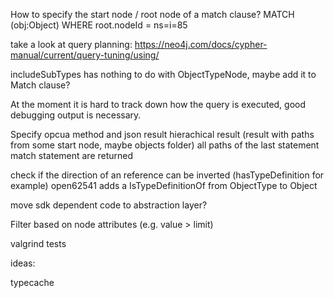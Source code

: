 How to specify the start node / root node of a match clause?
MATCH (obj:Object) WHERE root.nodeId = ns=i=85

take a look at query planning: https://neo4j.com/docs/cypher-manual/current/query-tuning/using/

includeSubTypes has nothing to do with ObjectTypeNode, maybe add it to Match clause?

At the moment it is hard to track down how the query is executed, good debugging output is necessary.

Specify opcua method and json result
hierachical result (result with paths from some start node, maybe objects folder)
all paths of the last statement match statement are returned

check if the direction of an reference can be inverted (hasTypeDefinition for example)
open62541 adds a IsTypeDefinitionOf from ObjectType to Object

move sdk dependent code to abstraction layer?

Filter based on node attributes (e.g. value > limit)

valgrind tests

ideas:

typecache